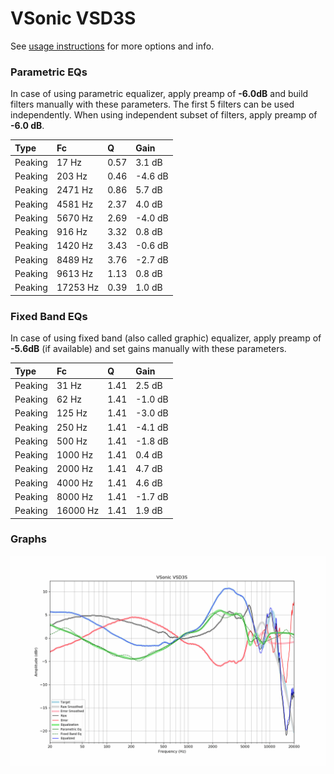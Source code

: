 # VSonic VSD3S
See [usage instructions](https://github.com/jaakkopasanen/AutoEq#usage) for more options and info.

### Parametric EQs
In case of using parametric equalizer, apply preamp of **-6.0dB** and build filters manually
with these parameters. The first 5 filters can be used independently.
When using independent subset of filters, apply preamp of **-6.0 dB**.

| Type    | Fc       |    Q | Gain    |
|:--------|:---------|:-----|:--------|
| Peaking | 17 Hz    | 0.57 | 3.1 dB  |
| Peaking | 203 Hz   | 0.46 | -4.6 dB |
| Peaking | 2471 Hz  | 0.86 | 5.7 dB  |
| Peaking | 4581 Hz  | 2.37 | 4.0 dB  |
| Peaking | 5670 Hz  | 2.69 | -4.0 dB |
| Peaking | 916 Hz   | 3.32 | 0.8 dB  |
| Peaking | 1420 Hz  | 3.43 | -0.6 dB |
| Peaking | 8489 Hz  | 3.76 | -2.7 dB |
| Peaking | 9613 Hz  | 1.13 | 0.8 dB  |
| Peaking | 17253 Hz | 0.39 | 1.0 dB  |

### Fixed Band EQs
In case of using fixed band (also called graphic) equalizer, apply preamp of **-5.6dB**
(if available) and set gains manually with these parameters.

| Type    | Fc       |    Q | Gain    |
|:--------|:---------|:-----|:--------|
| Peaking | 31 Hz    | 1.41 | 2.5 dB  |
| Peaking | 62 Hz    | 1.41 | -1.0 dB |
| Peaking | 125 Hz   | 1.41 | -3.0 dB |
| Peaking | 250 Hz   | 1.41 | -4.1 dB |
| Peaking | 500 Hz   | 1.41 | -1.8 dB |
| Peaking | 1000 Hz  | 1.41 | 0.4 dB  |
| Peaking | 2000 Hz  | 1.41 | 4.7 dB  |
| Peaking | 4000 Hz  | 1.41 | 4.6 dB  |
| Peaking | 8000 Hz  | 1.41 | -1.7 dB |
| Peaking | 16000 Hz | 1.41 | 1.9 dB  |

### Graphs
![](./VSonic%20VSD3S.png)